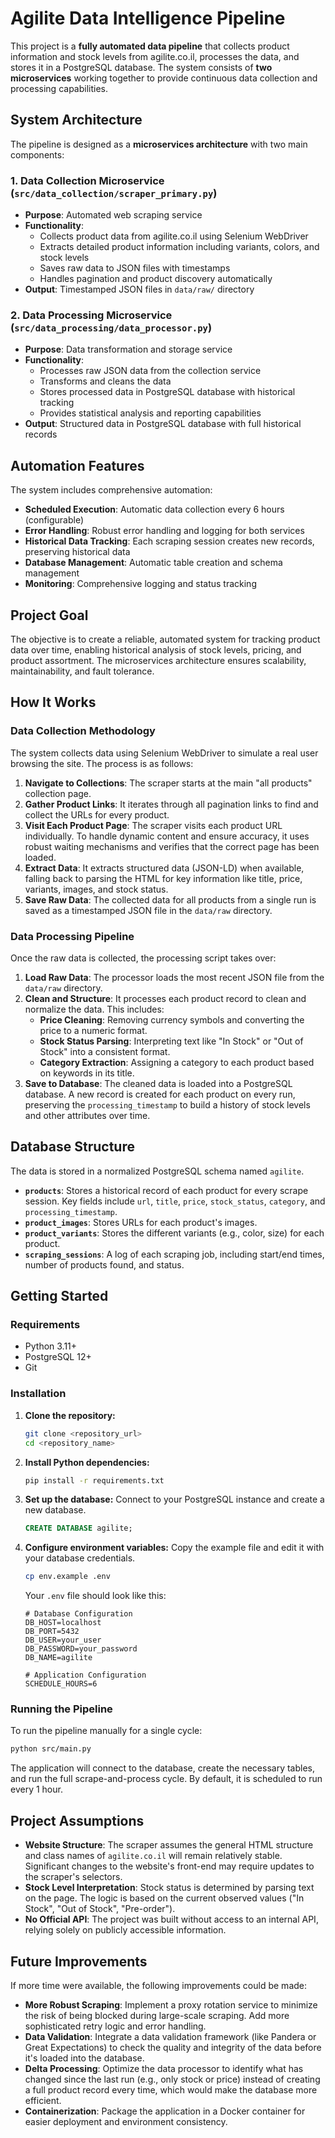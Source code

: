 # Agilite Data Intelligence Pipeline

This project is a **fully automated data pipeline** that collects product information and stock levels from agilite.co.il, processes the data, and stores it in a PostgreSQL database. The system consists of **two microservices** working together to provide continuous data collection and processing capabilities.

## System Architecture

The pipeline is designed as a **microservices architecture** with two main components:

### 1. Data Collection Microservice (`src/data_collection/scraper_primary.py`)
- **Purpose**: Automated web scraping service
- **Functionality**: 
  - Collects product data from agilite.co.il using Selenium WebDriver
  - Extracts detailed product information including variants, colors, and stock levels
  - Saves raw data to JSON files with timestamps
  - Handles pagination and product discovery automatically
- **Output**: Timestamped JSON files in `data/raw/` directory

### 2. Data Processing Microservice (`src/data_processing/data_processor.py`)
- **Purpose**: Data transformation and storage service
- **Functionality**:
  - Processes raw JSON data from the collection service
  - Transforms and cleans the data
  - Stores processed data in PostgreSQL database with historical tracking
  - Provides statistical analysis and reporting capabilities
- **Output**: Structured data in PostgreSQL database with full historical records

## Automation Features

The system includes comprehensive automation:

- **Scheduled Execution**: Automatic data collection every 6 hours (configurable)
- **Error Handling**: Robust error handling and logging for both services
- **Historical Data Tracking**: Each scraping session creates new records, preserving historical data
- **Database Management**: Automatic table creation and schema management
- **Monitoring**: Comprehensive logging and status tracking

## Project Goal
The objective is to create a reliable, automated system for tracking product data over time, enabling historical analysis of stock levels, pricing, and product assortment. The microservices architecture ensures scalability, maintainability, and fault tolerance.

## How It Works

### Data Collection Methodology
The system collects data using Selenium WebDriver to simulate a real user browsing the site. The process is as follows:
1.  **Navigate to Collections**: The scraper starts at the main "all products" collection page.
2.  **Gather Product Links**: It iterates through all pagination links to find and collect the URLs for every product.
3.  **Visit Each Product Page**: The scraper visits each product URL individually. To handle dynamic content and ensure accuracy, it uses robust waiting mechanisms and verifies that the correct page has been loaded.
4.  **Extract Data**: It extracts structured data (JSON-LD) when available, falling back to parsing the HTML for key information like title, price, variants, images, and stock status.
5.  **Save Raw Data**: The collected data for all products from a single run is saved as a timestamped JSON file in the `data/raw` directory.

### Data Processing Pipeline
Once the raw data is collected, the processing script takes over:
1.  **Load Raw Data**: The processor loads the most recent JSON file from the `data/raw` directory.
2.  **Clean and Structure**: It processes each product record to clean and normalize the data. This includes:
    *   **Price Cleaning**: Removing currency symbols and converting the price to a numeric format.
    *   **Stock Status Parsing**: Interpreting text like "In Stock" or "Out of Stock" into a consistent format.
    *   **Category Extraction**: Assigning a category to each product based on keywords in its title.
3.  **Save to Database**: The cleaned data is loaded into a PostgreSQL database. A new record is created for each product on every run, preserving the `processing_timestamp` to build a history of stock levels and other attributes over time.

## Database Structure
The data is stored in a normalized PostgreSQL schema named `agilite`.

*   **`products`**: Stores a historical record of each product for every scrape session. Key fields include `url`, `title`, `price`, `stock_status`, `category`, and `processing_timestamp`.
*   **`product_images`**: Stores URLs for each product's images.
*   **`product_variants`**: Stores the different variants (e.g., color, size) for each product.
*   **`scraping_sessions`**: A log of each scraping job, including start/end times, number of products found, and status.

## Getting Started

### Requirements
*   Python 3.11+
*   PostgreSQL 12+
*   Git

### Installation
1.  **Clone the repository:**
    ```bash
    git clone <repository_url>
    cd <repository_name>
    ```

2.  **Install Python dependencies:**
    ```bash
    pip install -r requirements.txt
    ```
3.  **Set up the database:**
    Connect to your PostgreSQL instance and create a new database.
    ```sql
    CREATE DATABASE agilite;
    ```
4.  **Configure environment variables:**
    Copy the example file and edit it with your database credentials.
    ```bash
    cp env.example .env
    ```
    Your `.env` file should look like this:
    ```env
    # Database Configuration
    DB_HOST=localhost
    DB_PORT=5432
    DB_USER=your_user
    DB_PASSWORD=your_password
    DB_NAME=agilite

    # Application Configuration
    SCHEDULE_HOURS=6
    ```

### Running the Pipeline
To run the pipeline manually for a single cycle:
```bash
python src/main.py
```
The application will connect to the database, create the necessary tables, and run the full scrape-and-process cycle. By default, it is scheduled to run every 1 hour.

## Project Assumptions
*   **Website Structure**: The scraper assumes the general HTML structure and class names of `agilite.co.il` will remain relatively stable. Significant changes to the website's front-end may require updates to the scraper's selectors.
*   **Stock Level Interpretation**: Stock status is determined by parsing text on the page. The logic is based on the current observed values ("In Stock", "Out of Stock", "Pre-order").
*   **No Official API**: The project was built without access to an internal API, relying solely on publicly accessible information.

## Future Improvements
If more time were available, the following improvements could be made:
*   **More Robust Scraping**: Implement a proxy rotation service to minimize the risk of being blocked during large-scale scraping. Add more sophisticated retry logic and error handling.
*   **Data Validation**: Integrate a data validation framework (like Pandera or Great Expectations) to check the quality and integrity of the data before it's loaded into the database.
*   **Delta Processing**: Optimize the data processor to identify what has changed since the last run (e.g., only stock or price) instead of creating a full product record every time, which would make the database more efficient.
*   **Containerization**: Package the application in a Docker container for easier deployment and environment consistency.
